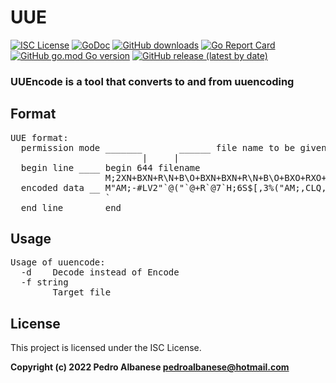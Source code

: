 # UUE
[![ISC License](http://img.shields.io/badge/license-ISC-blue.svg)](https://github.com/pedroalbanese/uuencode/blob/master/LICENSE.md) 
[![GoDoc](https://godoc.org/github.com/pedroalbanese/uuencode?status.png)](http://godoc.org/github.com/pedroalbanese/uuencode)
[![GitHub downloads](https://img.shields.io/github/downloads/pedroalbanese/uuencode/total.svg?logo=github&logoColor=white)](https://github.com/pedroalbanese/uuencode/releases)
[![Go Report Card](https://goreportcard.com/badge/github.com/pedroalbanese/uuencode)](https://goreportcard.com/report/github.com/pedroalbanese/uuencode)
[![GitHub go.mod Go version](https://img.shields.io/github/go-mod/go-version/pedroalbanese/uuencode)](https://golang.org)
[![GitHub release (latest by date)](https://img.shields.io/github/v/release/pedroalbanese/uuencode)](https://github.com/pedroalbanese/uuencode/releases)  
### UUEncode is a tool that converts to and from uuencoding

## Format
<pre>UUE format:
  permission mode _______       ______ file name to be given to decoded file
                         |     |
  begin line ____ begin 644 filename
                  M;2XN+BXN+R\N+B\O+BXN+BXN+R\N+B\O+BXO+RXO+RXN+B\ON+B\O+BXN
  encoded data __ M"AM;-#LV2"`@("`@+R`@7`H;6S$[,3%("AM;,CLQ,4@@("`@<("\*&ULS
                  `
  end line ______ end</pre>
  
## Usage
<pre>
Usage of uuencode:
  -d    Decode instead of Encode
  -f string
        Target file</pre>
 
## License
This project is licensed under the ISC License. 

**Copyright (c) 2022 Pedro Albanese <pedroalbanese@hotmail.com>**
